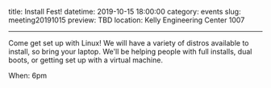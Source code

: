 title: Install Fest! 
datetime: 2019-10-15 18:00:00
category: events
slug: meeting20191015
preview: TBD
location: Kelly Engineering Center 1007

---
Come get set up with Linux! We will have a variety of distros available to install, so bring your laptop. We'll be helping people with full installs, dual boots, or getting set up with a virtual machine.

When: 6pm
